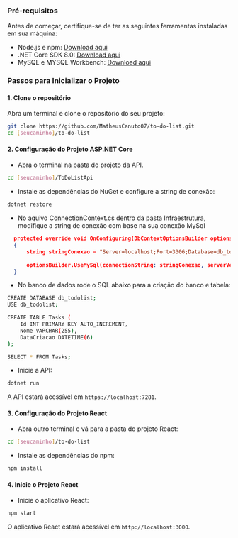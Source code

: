 ### Pré-requisitos

Antes de começar, certifique-se de ter as seguintes ferramentas instaladas em sua máquina:

- Node.js e npm: [Download aqui](https://nodejs.org/)
- .NET Core SDK 8.0: [Download aqui](https://dotnet.microsoft.com/download)
- MySQL e MYSQL Workbench: [Download aqui](https://dev.mysql.com/downloads/)

### Passos para Inicializar o Projeto

#### 1. Clone o repositório

Abra um terminal e clone o repositório do seu projeto:

```bash
git clone https://github.com/MatheusCanuto07/to-do-list.git
cd [seucaminho]/to-do-list
```

#### 2. Configuração do Projeto ASP.NET Core

- Abra o terminal na pasta do projeto da API.

```bash
cd [seucaminho]/ToDoListApi
```

- Instale as dependências do NuGet e configure a string de conexão:

```bash
dotnet restore
```

- No aquivo ConnectionContext.cs dentro da pasta Infraestrutura, modifique a string de conexão com base na sua conexão MySql

```json
  protected override void OnConfiguring(DbContextOptionsBuilder optionsBuilder)
  {
      string stringConexao = "Server=localhost;Port=3306;Database=db_todolist;User Id=root;Password=DtiDigital@2024;";
  
      optionsBuilder.UseMySql(connectionString: stringConexao, serverVersion: ServerVersion.AutoDetect(stringConexao));
  } 
```

- No banco de dados rode o SQL abaixo para a criação do banco e tabela:

```bash
CREATE DATABASE db_todolist;
USE db_todolist;

CREATE TABLE Tasks (
    Id INT PRIMARY KEY AUTO_INCREMENT,
    Nome VARCHAR(255),
    DataCriacao DATETIME(6)
);

SELECT * FROM Tasks;
```

- Inicie a API:

```bash
dotnet run
```

A API estará acessível em `https://localhost:7281`.

#### 3. Configuração do Projeto React

- Abra outro terminal e vá para a pasta do projeto React:

```bash
cd [seucaminho]/to-do-list
```

- Instale as dependências do npm:

```bash
npm install
```

#### 4. Inicie o Projeto React

- Inicie o aplicativo React:

```bash
npm start
```

O aplicativo React estará acessível em `http://localhost:3000`.
